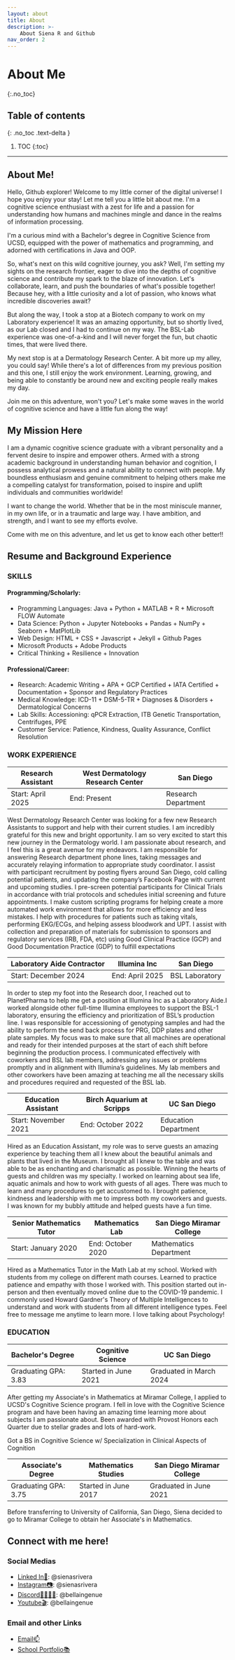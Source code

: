 ```yaml
---
layout: about
title: About
description: >-
    About Siena R and Github
nav_order: 2
---
```


# About Me
{:.no_toc}

## Table of contents
{: .no_toc .text-delta }

1. TOC
{:toc}

---


## About Me!
Hello, Github explorer! Welcome to my little corner of the digital universe! I hope you enjoy your stay! Let me tell you a little bit about me. I'm a cognitive science enthusiast with a zest for life and a passion for understanding how humans and machines mingle and dance in the realms of information processing.

I'm a curious mind with a Bachelor's degree in Cognitive Science from UCSD, equipped with the power of mathematics and programming, and adorned with certifications in Java and OOP.

So, what's next on this wild cognitive journey, you ask? Well, I'm setting my sights on the research frontier, eager to dive into the depths of cognitive science and contribute my spark to the blaze of innovation. Let's collaborate, learn, and push the boundaries of what's possible together! Because hey, with a little curiosity and a lot of passion, who knows what incredible discoveries await?

But along the way, I took a stop at a Biotech company to work on my Laboratory experience! It was an amazing opportunity, but so shortly lived, as our Lab closed and I had to continue on my way. The BSL-Lab experience was one-of-a-kind and I will never forget the fun, but chaotic times, that were lived there.

My next stop is at a Dermatology Research Center. A bit more up my alley, you could say! While there's a lot of differences from my previous position and this one, I still enjoy the work environment. Learning, growing, and being able to constantly be around new and exciting people really makes my day.

Join me on this adventure, won't you? Let's make some waves in the world of cognitive science and have a little fun along the way!

## My Mission Here
I am a dynamic cognitive science graduate with a vibrant personality and a fervent desire to inspire and empower others. Armed with a strong academic background in understanding human behavior and cognition, I possess analytical prowess and a natural ability to connect with people. My boundless enthusiasm and genuine commitment to helping others make me a compelling catalyst for transformation, poised to inspire and uplift individuals and communities worldwide!

I want to change the world. Whether that be in the most miniscule manner, in my own life, or in a traumatic and large way. I have ambition, and strength, and I want to see my efforts evolve.

Come with me on this adventure, and let us get to know each other better!!

## Resume and Background Experience

### SKILLS

#### Programming/Scholarly:
- Programming Languages: Java + Python + MATLAB + R + Microsoft FLOW Automate
- Data Science: Python + Jupyter Notebooks + Pandas + NumPy + Seaborn + MatPlotLib
- Web Design: HTML + CSS + Javascript + Jekyll + Github Pages
- Microsoft Products + Adobe Products
- Critical Thinking + Resilience + Innovation

#### Professional/Career:
- Research: Academic Writing + APA + GCP Certified + IATA Certified + Documentation + Sponsor and Regulatory Practices
- Medical Knowledge: ICD-11 + DSM-5-TR + Diagnoses & Disorders + Dermatological Concerns
- Lab Skills: Accessioning: qPCR Extraction, ITB Genetic Transportation, Centrifuges, PPE
- Customer Service: Patience, Kindness, Quality Assurance, Conflict Resolution

### WORK EXPERIENCE

| Research Assistant |  West Dermatology Research Center | San Diego |
| --- | --- | --- |
| Start: April 2025 | End: Present | Research Department |

West Dermatology Research Center was looking for a few new Research Assistants to support and help with their current studies. I am incredibly grateful for this new and bright opportunity. I am so very excited to start this new journey in the Dermatology world. I am passionate about research, and I feel this is a great avenue for my endeavors. I am responsible for answering Research department phone lines, taking messages and accurately relaying information to appropriate study coordinator. I assist with participant recruitment by posting flyers around San Diego, cold calling potential patients, and updating the company’s Facebook Page with current and upcoming studies. I pre-screen potential participants for Clinical Trials in accordance with trial protocols and schedules initial screening and future appointments. I make custom scripting programs for helping create a more automated work environment that allows for more efficiency and less mistakes. I help with procedures for patients such as taking vitals, performing EKG/ECGs, and helping assess bloodwork and UPT. I assist with collection and preparation of materials for submission to sponsors and regulatory services (IRB, FDA, etc) using Good Clinical Practice (GCP) and Good Documentation Practice (GDP) to fulfill expectations

| Laboratory Aide Contractor |  Illumina Inc | San Diego |
| --- | --- | --- |
| Start: December 2024 | End: April 2025 | BSL Laboratory |

In order to step my foot into the Research door, I reached out to PlanetPharma to help me get a position at Illumina Inc as a Laboratory Aide.I worked alongside other full-time Illumina employees to support the BSL-1 laboratory, ensuring the efficiency and prioritization of BSL’s production line. I was responsible for accessioning of genotyping samples and had the ability to perform the send back process for PRG, DDP plates and other plate samples. My focus was to make sure that all machines are operational and ready for their intended purposes at the start of each shift before beginning the production process. I communicated effectively with coworkers and BSL lab members, addressing any issues or problems promptly and in alignment with Illumina’s guidelines. My lab members and other coworkers have been amazing at teaching me all the necessary skills and procedures required and requested of the BSL lab.

| Education Assistant |  Birch Aquarium at Scripps | UC San Diego |
| --- | --- | --- |
| Start: November 2021 | End: October 2022 | Education Department |

Hired as an Education Assistant, my role was to serve guests an amazing experience by teaching them all I knew about the beautiful animals and plants that lived in the Museum. I brought all I knew to the table and was able to be as enchanting and charismatic as possible. Winning the hearts of guests and children was my specialty. I worked on learning about sea life, aquatic animals and how to work with guests of all ages. There was much to learn and many procedures to get accustomed to.  I brought patience, kindness and leadership with me to impress both my coworkers and guests. I was known for my bubbly attitude and helped guests have a fun time.

| Senior Mathematics Tutor | Mathematics Lab | San Diego Miramar College  |
| --- | --- | --- |
| Start: January 2020 | End: October 2020  | Mathematics Department |

Hired as a Mathematics Tutor in the Math Lab at my school. Worked with students from my college on different math courses. Learned to practice patience and empathy with those I worked with. This position started out in-person and then eventually moved online due to the COVID-19 pandemic. I commonly used Howard Gardner's Theory of Multiple Intelligences to understand and work with students from all different intelligence types. Feel free to message me anytime to learn more. I love talking about Psychology!

### EDUCATION

| Bachelor's Degree | Cognitive Science | UC San Diego |
| --- | --- | --- |
| Graduating GPA: 3.83 | Started in June 2021 | Graduated in March 2024  |

After getting my Associate's in Mathematics at Miramar College, I applied to UCSD's Cognitive Science program. I fell in love with the Cognitive Science program and have been having an amazing time learning more about subjects I am passionate about. Been awarded with Provost Honors each Quarter due to stellar grades and lots of hard-work.

Got a BS in Cognitive Science w/ Specialization in Clinical Aspects of Cognition

| Associate's Degree | Mathematics Studies | San Diego Miramar College  |
| --- | --- | --- |
| Graduating GPA: 3.75 | Started in June 2017 | Graduated in June 2021  |

Before transferring to University of California, San Diego, Siena decided to go to Miramar College to obtain her Associate's in Mathematics. 


## Connect with me here!

### Social Medias
- [Linked In📖](https://www.linkedin.com/in/sienasrivera/): @sienasrivera
- [Instagram📷](https://www.instagram.com/sienasrivera/): @sienasrivera
- [Discord👨‍👨‍👧‍👧](https://www.discord.app/): @bellaingenue
- [Youtube🎬](https://www.youtube.com/channel/bellaingenue): @bellaingenue

### Email and other Links
- [Email📫](mailto:sienasrivera@gmail.com)
- [School Portfolio📚](https://www.sienasrivera.website/home)